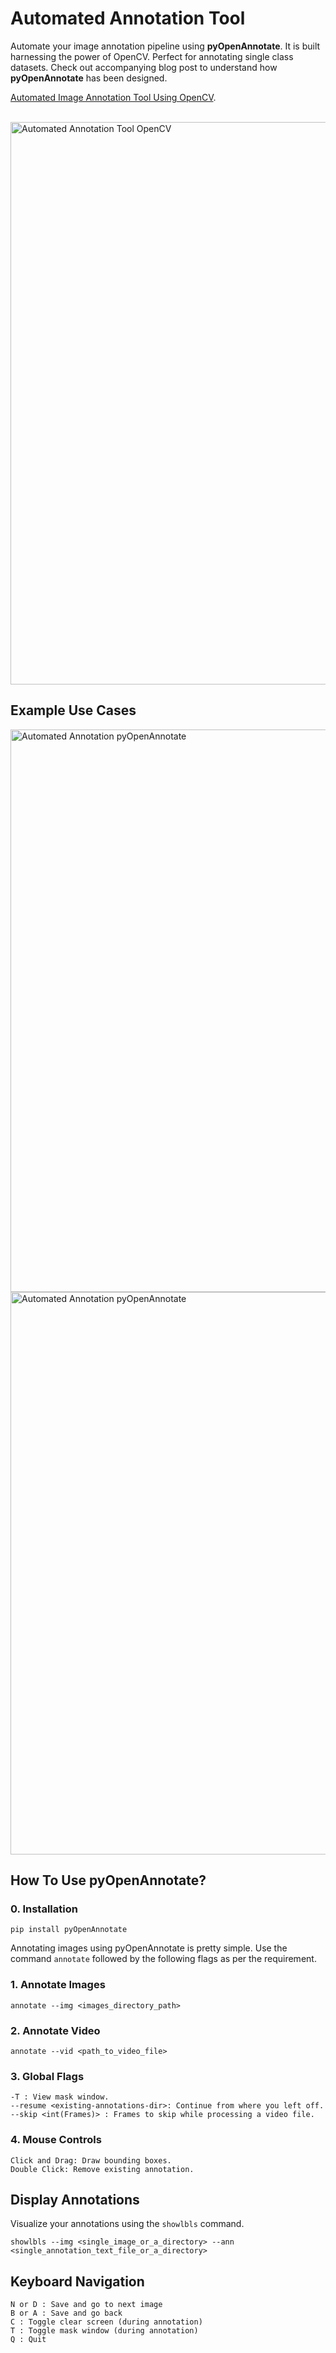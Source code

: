 # Automated Annotation Tool

Automate your image annotation pipeline using <b>pyOpenAnnotate</b>. It is built harnessing the power of OpenCV. Perfect for annotating single class datasets. Check out accompanying blog post to understand how <b>pyOpenAnnotate</b> has been designed. 

[Automated Image Annotation Tool Using OpenCV](https://learnopencv.com/automated-image-annotation-tool-using-opencv-python/).

<br>

<img src="https://learnopencv.com/wp-content/uploads/2022/12/annotation-tool.gif" alt="Automated Annotation Tool OpenCV" width="900">

## Example Use Cases
<img src="https://learnopencv.com/wp-content/uploads/2022/11/stags-and-boars-image-annotation-tool-opencv-contour-analysis.png" alt="Automated Annotation pyOpenAnnotate" width="900">

<img src="https://learnopencv.com/wp-content/uploads/2022/11/image-annotation-tool-strawberries-and-fishes-opencv-contour-analysis.png" alt="Automated Annotation pyOpenAnnotate" width="900">

## How To Use pyOpenAnnotate?

### 0. Installation
```
pip install pyOpenAnnotate
```
Annotating images using pyOpenAnnotate is pretty simple. Use the command `annotate` followed by the following flags as per the requirement.
### 1. Annotate Images

```
annotate --img <images_directory_path>
```

### 2. Annotate Video
```
annotate --vid <path_to_video_file>
```
### 3. Global Flags
```
-T : View mask window.
--resume <existing-annotations-dir>: Continue from where you left off.
--skip <int(Frames)> : Frames to skip while processing a video file.
```

### 4. Mouse Controls
```
Click and Drag: Draw bounding boxes.
Double Click: Remove existing annotation.
```

## Display Annotations
Visualize your annotations using the `showlbls` command.
```
showlbls --img <single_image_or_a_directory> --ann <single_annotation_text_file_or_a_directory>
```

## Keyboard Navigation
```
N or D : Save and go to next image
B or A : Save and go back
C : Toggle clear screen (during annotation)
T : Toggle mask window (during annotation)
Q : Quit
```
